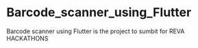 # Barcode_scanner_using_Flutter
Barcode scanner using Flutter is the project to sumbit for REVA HACKATHONS
